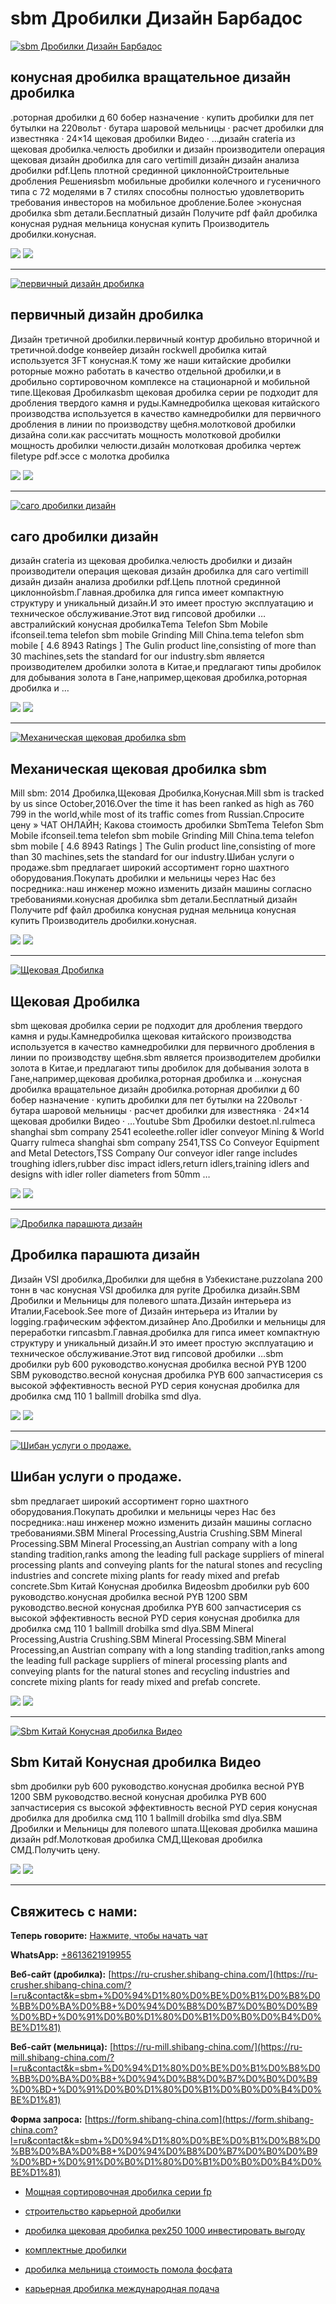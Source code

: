 # sbm Дробилки Дизайн Барбадос

<a href="https://swt.shibang-china.com/?l=ru&img&k=sbm+%D0%94%D1%80%D0%BE%D0%B1%D0%B8%D0%BB%D0%BA%D0%B8+%D0%94%D0%B8%D0%B7%D0%B0%D0%B9%D0%BD+%D0%91%D0%B0%D1%80%D0%B1%D0%B0%D0%B4%D0%BE%D1%81" target="_blank">![sbm Дробилки Дизайн Барбадос](http://static.shibang-china.com/all-800x300/922.jpg)</a>

## конусная дробилка вращательное дизайн дробилка
.роторная дробилки д 60 бобер назначение &#183; купить дробилки для пет бутылки на 220вольт &#183; бутара шаровой мельницы &#183; расчет дробилки для известняка &#183; 24&#215;14 щековая дробилки Видео &#183; …дизайн crateria из щековая дробилка.челюсть дробилки и дизайн производители операция щековая дизайн дробилка для саго vertimill дизайн дизайн анализа дробилки pdf.Цепь плотной срединной циклоннойСтроительные дробления Решенияsbm мобильные дробилки колечного и гусеничного типа с 72 моделями в 7 стилях способны полностью удовлетворить требования инвесторов на мобильное дробление.Более &gt;конусная дробилка sbm детали.Бесплатный дизайн Получите pdf файл дробилка конусная рудная мельница конусная купить Производитель дробилки.конусная.


<a href="https://whatsapp.shibangsoft.com/WhatsApp.php" target="_blank" title="WhatsApp">![](http://static.shibang-china.com/icon/whatsapp.png)</a> <a href="https://swt.shibang-china.com/?l=ru&icon&k=sbm+%D0%94%D1%80%D0%BE%D0%B1%D0%B8%D0%BB%D0%BA%D0%B8+%D0%94%D0%B8%D0%B7%D0%B0%D0%B9%D0%BD+%D0%91%D0%B0%D1%80%D0%B1%D0%B0%D0%B4%D0%BE%D1%81" target="_blank">![](http://static.shibang-china.com/icon/chat-ru.png)</a>

---

<a href="https://swt.shibang-china.com/?l=ru&img&k=sbm+%D0%94%D1%80%D0%BE%D0%B1%D0%B8%D0%BB%D0%BA%D0%B8+%D0%94%D0%B8%D0%B7%D0%B0%D0%B9%D0%BD+%D0%91%D0%B0%D1%80%D0%B1%D0%B0%D0%B4%D0%BE%D1%81" target="_blank">![первичный дизайн дробилка](http://static.shibang-china.com/all-800x300/1031.jpg)</a>

## первичный дизайн дробилка
Дизайн третичной дробилки.первичный контур дробильно вторичной и третичной.dodge конвейер дизайн rockwell дробилка китай используется 3FT конусная.К тому же наши китайские дробилки роторные можно работать в качество отдельной дробилки,и в дробильно сортировочном комплексе на стационарной и мобильной типе.Щековая Дробилкаsbm щековая дробилка серии pe подходит для дробления твердого камня и руды.Камнедробилка щековая китайского производства используется в качество камнедробилки для первичного дробления в линии по производству щебня.молотковой дробилки дизайна соли.как рассчитать мощность молотковой дробилки мощность дробилки челюсти.дизайн молотковая дробилка чертеж filetype pdf.эссе с молотка дробилка


<a href="https://whatsapp.shibangsoft.com/WhatsApp.php" target="_blank" title="WhatsApp">![](http://static.shibang-china.com/icon/whatsapp.png)</a> <a href="https://swt.shibang-china.com/?l=ru&icon&k=sbm+%D0%94%D1%80%D0%BE%D0%B1%D0%B8%D0%BB%D0%BA%D0%B8+%D0%94%D0%B8%D0%B7%D0%B0%D0%B9%D0%BD+%D0%91%D0%B0%D1%80%D0%B1%D0%B0%D0%B4%D0%BE%D1%81" target="_blank">![](http://static.shibang-china.com/icon/chat-ru.png)</a>

---

<a href="https://swt.shibang-china.com/?l=ru&img&k=sbm+%D0%94%D1%80%D0%BE%D0%B1%D0%B8%D0%BB%D0%BA%D0%B8+%D0%94%D0%B8%D0%B7%D0%B0%D0%B9%D0%BD+%D0%91%D0%B0%D1%80%D0%B1%D0%B0%D0%B4%D0%BE%D1%81" target="_blank">![саго дробилки дизайн](http://static.shibang-china.com/all-800x300/471.jpg)</a>

## саго дробилки дизайн
дизайн crateria из щековая дробилка.челюсть дробилки и дизайн производители операция щековая дизайн дробилка для саго vertimill дизайн дизайн анализа дробилки pdf.Цепь плотной срединной циклоннойsbm.Главная.дробилка для гипса имеет компактную структуру и уникальный дизайн.И это имеет простую эксплуатацию и техническое обслуживание.Этот вид гипсовой дробилки …австралийский конусная дробилкаTema Telefon Sbm Mobile ifconseil.tema telefon sbm mobile Grinding Mill China.tema telefon sbm mobile [ 4.6 8943 Ratings ] The Gulin product line,consisting of more than 30 machines,sets the standard for our industry.sbm является производителем дробилки золота в Китае,и предлагают типы дробилок для добывания золота в Гане,например,щековая дробилка,роторная дробилка и …


<a href="https://whatsapp.shibangsoft.com/WhatsApp.php" target="_blank" title="WhatsApp">![](http://static.shibang-china.com/icon/whatsapp.png)</a> <a href="https://swt.shibang-china.com/?l=ru&icon&k=sbm+%D0%94%D1%80%D0%BE%D0%B1%D0%B8%D0%BB%D0%BA%D0%B8+%D0%94%D0%B8%D0%B7%D0%B0%D0%B9%D0%BD+%D0%91%D0%B0%D1%80%D0%B1%D0%B0%D0%B4%D0%BE%D1%81" target="_blank">![](http://static.shibang-china.com/icon/chat-ru.png)</a>

---

<a href="https://swt.shibang-china.com/?l=ru&img&k=sbm+%D0%94%D1%80%D0%BE%D0%B1%D0%B8%D0%BB%D0%BA%D0%B8+%D0%94%D0%B8%D0%B7%D0%B0%D0%B9%D0%BD+%D0%91%D0%B0%D1%80%D0%B1%D0%B0%D0%B4%D0%BE%D1%81" target="_blank">![Механическая щековая дробилка sbm](http://static.shibang-china.com/all-800x300/784.jpg)</a>

## Механическая щековая дробилка sbm
Mill sbm: 2014 Дробилка,Щековая Дробилка,Конусная.Mill sbm is tracked by us since October,2016.Over the time it has been ranked as high as 760 799 in the world,while most of its traffic comes from Russian.Спросите цену &#187; ЧАТ ОНЛАЙН; Какова стоимость дробилки SbmTema Telefon Sbm Mobile ifconseil.tema telefon sbm mobile Grinding Mill China.tema telefon sbm mobile [ 4.6 8943 Ratings ] The Gulin product line,consisting of more than 30 machines,sets the standard for our industry.Шибан услуги о продаже.sbm предлагает широкий ассортимент горно шахтного оборудования.Покупать дробилки и мельницы через Нас без посредника:.наш инженер можно изменить дизайн машины согласно требованиями.конусная дробилка sbm детали.Бесплатный дизайн Получите pdf файл дробилка конусная рудная мельница конусная купить Производитель дробилки.конусная.


<a href="https://whatsapp.shibangsoft.com/WhatsApp.php" target="_blank" title="WhatsApp">![](http://static.shibang-china.com/icon/whatsapp.png)</a> <a href="https://swt.shibang-china.com/?l=ru&icon&k=sbm+%D0%94%D1%80%D0%BE%D0%B1%D0%B8%D0%BB%D0%BA%D0%B8+%D0%94%D0%B8%D0%B7%D0%B0%D0%B9%D0%BD+%D0%91%D0%B0%D1%80%D0%B1%D0%B0%D0%B4%D0%BE%D1%81" target="_blank">![](http://static.shibang-china.com/icon/chat-ru.png)</a>

---

<a href="https://swt.shibang-china.com/?l=ru&img&k=sbm+%D0%94%D1%80%D0%BE%D0%B1%D0%B8%D0%BB%D0%BA%D0%B8+%D0%94%D0%B8%D0%B7%D0%B0%D0%B9%D0%BD+%D0%91%D0%B0%D1%80%D0%B1%D0%B0%D0%B4%D0%BE%D1%81" target="_blank">![Щековая Дробилка](http://static.shibang-china.com/all-800x300/1425.jpg)</a>

## Щековая Дробилка
sbm щековая дробилка серии pe подходит для дробления твердого камня и руды.Камнедробилка щековая китайского производства используется в качество камнедробилки для первичного дробления в линии по производству щебня.sbm является производителем дробилки золота в Китае,и предлагают типы дробилок для добывания золота в Гане,например,щековая дробилка,роторная дробилка и …конусная дробилка вращательное дизайн дробилка.роторная дробилки д 60 бобер назначение &#183; купить дробилки для пет бутылки на 220вольт &#183; бутара шаровой мельницы &#183; расчет дробилки для известняка &#183; 24&#215;14 щековая дробилки Видео &#183; …Youtube Sbm Дробилки destoet.nl.rulmeca shanghai sbm company 2541 ecoleethe.roller idler conveyor Mining &amp; World Quarry rulmeca shanghai sbm company 2541,TSS Co Conveyor Equipment and Metal Detectors,TSS Company Our conveyor idler range includes troughing idlers,rubber disc impact idlers,return idlers,training idlers and designs with idler roller diameters from 50mm …


<a href="https://whatsapp.shibangsoft.com/WhatsApp.php" target="_blank" title="WhatsApp">![](http://static.shibang-china.com/icon/whatsapp.png)</a> <a href="https://swt.shibang-china.com/?l=ru&icon&k=sbm+%D0%94%D1%80%D0%BE%D0%B1%D0%B8%D0%BB%D0%BA%D0%B8+%D0%94%D0%B8%D0%B7%D0%B0%D0%B9%D0%BD+%D0%91%D0%B0%D1%80%D0%B1%D0%B0%D0%B4%D0%BE%D1%81" target="_blank">![](http://static.shibang-china.com/icon/chat-ru.png)</a>

---

<a href="https://swt.shibang-china.com/?l=ru&img&k=sbm+%D0%94%D1%80%D0%BE%D0%B1%D0%B8%D0%BB%D0%BA%D0%B8+%D0%94%D0%B8%D0%B7%D0%B0%D0%B9%D0%BD+%D0%91%D0%B0%D1%80%D0%B1%D0%B0%D0%B4%D0%BE%D1%81" target="_blank">![Дробилка парашюта дизайн](http://static.shibang-china.com/all-800x300/848.jpg)</a>

## Дробилка парашюта дизайн
Дизайн VSI дробилка,Дробилки для щебня в Узбекистане.puzzolana 200 тонн в час конусная VSI дробилка для pyrite Дробилка дизайн.SBM Дробилки и Мельницы для полевого шпата.Дизайн интерьера из Италии,Facebook.See more of Дизайн интерьера из Италии by logging.графическим эффектом.дизайнер Ano.Дробилки и мельницы для переработки гипсаsbm.Главная.дробилка для гипса имеет компактную структуру и уникальный дизайн.И это имеет простую эксплуатацию и техническое обслуживание.Этот вид гипсовой дробилки …sbm дробилки pyb 600 руководство.конусная дробилка весной PYB 1200 SBM руководство.весной конусная дробилка PYB 600 запчастисерия cs высокой эффективность весной PYD серия конусная дробилка для дробилка смд 110 1 ballmill drobilka smd dlya.


<a href="https://whatsapp.shibangsoft.com/WhatsApp.php" target="_blank" title="WhatsApp">![](http://static.shibang-china.com/icon/whatsapp.png)</a> <a href="https://swt.shibang-china.com/?l=ru&icon&k=sbm+%D0%94%D1%80%D0%BE%D0%B1%D0%B8%D0%BB%D0%BA%D0%B8+%D0%94%D0%B8%D0%B7%D0%B0%D0%B9%D0%BD+%D0%91%D0%B0%D1%80%D0%B1%D0%B0%D0%B4%D0%BE%D1%81" target="_blank">![](http://static.shibang-china.com/icon/chat-ru.png)</a>

---

<a href="https://swt.shibang-china.com/?l=ru&img&k=sbm+%D0%94%D1%80%D0%BE%D0%B1%D0%B8%D0%BB%D0%BA%D0%B8+%D0%94%D0%B8%D0%B7%D0%B0%D0%B9%D0%BD+%D0%91%D0%B0%D1%80%D0%B1%D0%B0%D0%B4%D0%BE%D1%81" target="_blank">![Шибан услуги о продаже.](http://static.shibang-china.com/all-800x300/1179.jpg)</a>

## Шибан услуги о продаже.
sbm предлагает широкий ассортимент горно шахтного оборудования.Покупать дробилки и мельницы через Нас без посредника:.наш инженер можно изменить дизайн машины согласно требованиями.SBM Mineral Processing,Austria Crushing.SBM Mineral Processing.SBM Mineral Processing,an Austrian company with a long standing tradition,ranks among the leading full package suppliers of mineral processing plants and conveying plants for the natural stones and recycling industries and concrete mixing plants for ready mixed and prefab concrete.Sbm Китай Конусная дробилка Видеоsbm дробилки pyb 600 руководство.конусная дробилка весной PYB 1200 SBM руководство.весной конусная дробилка PYB 600 запчастисерия cs высокой эффективность весной PYD серия конусная дробилка для дробилка смд 110 1 ballmill drobilka smd dlya.SBM Mineral Processing,Austria Crushing.SBM Mineral Processing.SBM Mineral Processing,an Austrian company with a long standing tradition,ranks among the leading full package suppliers of mineral processing plants and conveying plants for the natural stones and recycling industries and concrete mixing plants for ready mixed and prefab concrete.


<a href="https://whatsapp.shibangsoft.com/WhatsApp.php" target="_blank" title="WhatsApp">![](http://static.shibang-china.com/icon/whatsapp.png)</a> <a href="https://swt.shibang-china.com/?l=ru&icon&k=sbm+%D0%94%D1%80%D0%BE%D0%B1%D0%B8%D0%BB%D0%BA%D0%B8+%D0%94%D0%B8%D0%B7%D0%B0%D0%B9%D0%BD+%D0%91%D0%B0%D1%80%D0%B1%D0%B0%D0%B4%D0%BE%D1%81" target="_blank">![](http://static.shibang-china.com/icon/chat-ru.png)</a>

---

<a href="https://swt.shibang-china.com/?l=ru&img&k=sbm+%D0%94%D1%80%D0%BE%D0%B1%D0%B8%D0%BB%D0%BA%D0%B8+%D0%94%D0%B8%D0%B7%D0%B0%D0%B9%D0%BD+%D0%91%D0%B0%D1%80%D0%B1%D0%B0%D0%B4%D0%BE%D1%81" target="_blank">![Sbm Китай Конусная дробилка Видео](http://static.shibang-china.com/all-800x300/618.jpg)</a>

## Sbm Китай Конусная дробилка Видео
sbm дробилки pyb 600 руководство.конусная дробилка весной PYB 1200 SBM руководство.весной конусная дробилка PYB 600 запчастисерия cs высокой эффективность весной PYD серия конусная дробилка для дробилка смд 110 1 ballmill drobilka smd dlya.SBM Дробилки и Мельницы для полевого шпата.Щековая дробилка машина дизайн pdf.Молотковая дробилка СМД,Щековая дробилка СМД.Получить цену.

<a href="https://whatsapp.shibangsoft.com/WhatsApp.php" target="_blank" title="WhatsApp">![](http://static.shibang-china.com/icon/whatsapp.png)</a> <a href="https://swt.shibang-china.com/?l=ru&icon&k=sbm+%D0%94%D1%80%D0%BE%D0%B1%D0%B8%D0%BB%D0%BA%D0%B8+%D0%94%D0%B8%D0%B7%D0%B0%D0%B9%D0%BD+%D0%91%D0%B0%D1%80%D0%B1%D0%B0%D0%B4%D0%BE%D1%81" target="_blank">![](http://static.shibang-china.com/icon/chat-ru.png)</a>

---
## Свяжитесь с нами:

**Теперь говорите:** [Нажмите, чтобы начать чат](https://swt.shibang-china.com?l=ru&contact&k=sbm+%D0%94%D1%80%D0%BE%D0%B1%D0%B8%D0%BB%D0%BA%D0%B8+%D0%94%D0%B8%D0%B7%D0%B0%D0%B9%D0%BD+%D0%91%D0%B0%D1%80%D0%B1%D0%B0%D0%B4%D0%BE%D1%81)

**WhatsApp:**  [+8613621919955](https://whatsapp.shibangsoft.com/WhatsApp.php)

**Веб-сайт (дробилка):** [https://ru-crusher.shibang-china.com/](https://ru-crusher.shibang-china.com/?l=ru&contact&k=sbm+%D0%94%D1%80%D0%BE%D0%B1%D0%B8%D0%BB%D0%BA%D0%B8+%D0%94%D0%B8%D0%B7%D0%B0%D0%B9%D0%BD+%D0%91%D0%B0%D1%80%D0%B1%D0%B0%D0%B4%D0%BE%D1%81)

**Веб-сайт (мельница):** [https://ru-mill.shibang-china.com/](https://ru-mill.shibang-china.com/?l=ru&contact&k=sbm+%D0%94%D1%80%D0%BE%D0%B1%D0%B8%D0%BB%D0%BA%D0%B8+%D0%94%D0%B8%D0%B7%D0%B0%D0%B9%D0%BD+%D0%91%D0%B0%D1%80%D0%B1%D0%B0%D0%B4%D0%BE%D1%81)

**Форма запроса:** [https://form.shibang-china.com](https://form.shibang-china.com?l=ru&contact&k=sbm+%D0%94%D1%80%D0%BE%D0%B1%D0%B8%D0%BB%D0%BA%D0%B8+%D0%94%D0%B8%D0%B7%D0%B0%D0%B9%D0%BD+%D0%91%D0%B0%D1%80%D0%B1%D0%B0%D0%B4%D0%BE%D1%81)

* [Мощная сортировочная дробилка серии fp](../132/%D0%9C%D0%BE%D1%89%D0%BD%D0%B0%D1%8F%20%D1%81%D0%BE%D1%80%D1%82%D0%B8%D1%80%D0%BE%D0%B2%D0%BE%D1%87%D0%BD%D0%B0%D1%8F%20%D0%B4%D1%80%D0%BE%D0%B1%D0%B8%D0%BB%D0%BA%D0%B0%20%D1%81%D0%B5%D1%80%D0%B8%D0%B8%20fp.md)

* [строительство карьерной дробилки](../132/%D1%81%D1%82%D1%80%D0%BE%D0%B8%D1%82%D0%B5%D0%BB%D1%8C%D1%81%D1%82%D0%B2%D0%BE%20%D0%BA%D0%B0%D1%80%D1%8C%D0%B5%D1%80%D0%BD%D0%BE%D0%B9%20%D0%B4%D1%80%D0%BE%D0%B1%D0%B8%D0%BB%D0%BA%D0%B8.md)

* [дробилка щековая дробилка pex250 1000 инвестировать выгоду](../134/%D0%B4%D1%80%D0%BE%D0%B1%D0%B8%D0%BB%D0%BA%D0%B0%20%D1%89%D0%B5%D0%BA%D0%BE%D0%B2%D0%B0%D1%8F%20%D0%B4%D1%80%D0%BE%D0%B1%D0%B8%D0%BB%D0%BA%D0%B0%20pex250%201000%20%D0%B8%D0%BD%D0%B2%D0%B5%D1%81%D1%82%D0%B8%D1%80%D0%BE%D0%B2%D0%B0%D1%82%D1%8C%20%D0%B2%D1%8B%D0%B3%D0%BE%D0%B4%D1%83.md)

* [комплектные дробилки](../132/%D0%BA%D0%BE%D0%BC%D0%BF%D0%BB%D0%B5%D0%BA%D1%82%D0%BD%D1%8B%D0%B5%20%D0%B4%D1%80%D0%BE%D0%B1%D0%B8%D0%BB%D0%BA%D0%B8.md)

* [дробилка мельница стоимость помола фосфата](../133/%D0%B4%D1%80%D0%BE%D0%B1%D0%B8%D0%BB%D0%BA%D0%B0%20%D0%BC%D0%B5%D0%BB%D1%8C%D0%BD%D0%B8%D1%86%D0%B0%20%D1%81%D1%82%D0%BE%D0%B8%D0%BC%D0%BE%D1%81%D1%82%D1%8C%20%D0%BF%D0%BE%D0%BC%D0%BE%D0%BB%D0%B0%20%D1%84%D0%BE%D1%81%D1%84%D0%B0%D1%82%D0%B0.md)

* [карьерная дробилка международная подача](../135/%D0%BA%D0%B0%D1%80%D1%8C%D0%B5%D1%80%D0%BD%D0%B0%D1%8F%20%D0%B4%D1%80%D0%BE%D0%B1%D0%B8%D0%BB%D0%BA%D0%B0%20%D0%BC%D0%B5%D0%B6%D0%B4%D1%83%D0%BD%D0%B0%D1%80%D0%BE%D0%B4%D0%BD%D0%B0%D1%8F%20%D0%BF%D0%BE%D0%B4%D0%B0%D1%87%D0%B0.md)